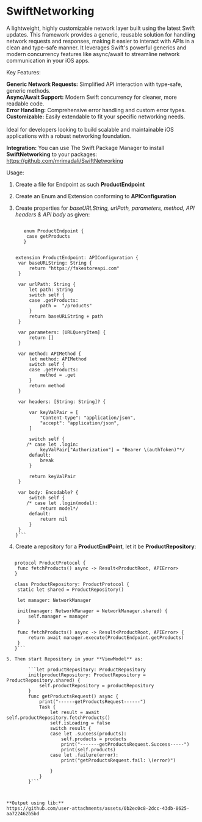 # SwiftNetworking
A lightweight, highly customizable network layer built using the latest Swift updates. This framework provides a generic, reusable solution for handling network requests and responses, making it easier to interact with APIs in a clean and type-safe manner. It leverages Swift's powerful generics and modern concurrency features like async/await to streamline network communication in your iOS apps.

Key Features:


**Generic Network Requests:** Simplified API interaction with type-safe, generic methods.<br>
**Async/Await Support:** Modern Swift concurrency for cleaner, more readable code.<br>
**Error Handling:** Comprehensive error handling and custom error types.<br>
**Customizable:** Easily extendable to fit your specific networking needs.<br>
<br>
Ideal for developers looking to build scalable and maintainable iOS applications with a robust networking foundation.

**Integration:**
You can use The Swift Package Manager to install **SwiftNetworking** to your packages: https://github.com/mrimadali/SwiftNetworking

Usage: 

1. Create a file for Endpoint as such **ProductEndpoint**
2. Create an Enum and Extension conforming to **APIConfiguration**
3. Create properties for _baseURLString, urlPath, parameters, method, API headers & API body_ as given:

   ```import SwiftNetworking

      enum ProductEndpoint {
       case getProducts
      }


   extension ProductEndpoint: APIConfiguration {
    var baseURLString: String {
        return "https://fakestoreapi.com"
    }

    var urlPath: String {
        let path: String
        switch self {
        case .getProducts:
            path =  "/products"
        }
        return baseURLString + path
    }
    
    var parameters: [URLQueryItem] {
        return []
    }
    
    var method: APIMethod {
        let method: APIMethod
        switch self {
        case .getProducts:
            method = .get
        }
        return method
    }

    var headers: [String: String]? {

        var keyValPair = [
            "Content-type": "application/json",
            "accept": "application/json",
        ]
        
        switch self {
       /* case let .login:
            keyValPair["Authorization"] = "Bearer \(authToken)"*/
        default:
            break
        }

        return keyValPair
    }

    var body: Encodable? {
        switch self {
       /* case let .login(model):
            return model*/
        default:
            return nil
        }
    }
   }```

4. Create a repository for a **ProductEndPoint**, let it be **ProductRepository**:

   
```import SwiftNetworking

   protocol ProductProtocol {
    func fetchProducts() async -> Result<ProductRoot, APIError>
   }

   class ProductRepository: ProductProtocol {
    static let shared = ProductRepository()
    
    let manager: NetworkManager
    
    init(manager: NetworkManager = NetworkManager.shared) {
        self.manager = manager
    }
    
    func fetchProducts() async -> Result<ProductRoot, APIError> {
        return await manager.execute(ProductEndpoint.getProducts)
    }
   }```

5. Then start Repository in your **ViewModel** as:

        ```let productRepository: ProductRepository
        init(productRepository: ProductRepository = ProductRepository.shared) {
            self.productRepository = productRepository
        }
        func getProductsRequest() async {
            print("------getProductsRequest------")
            Task {
                let result = await self.productRepository.fetchProducts()
                self.isLoading = false
                switch result {
                case let .success(products):
                    self.products = products
                    print("-------getProductsRequest.Success-----")
                    print(self.products)
                case let .failure(error):
                    print("getProductsRequest.fail: \(error)")

                }
            }
        }```



**Output using lib:**
https://github.com/user-attachments/assets/0b2ec0c8-2dcc-43db-8625-aa722462b5bd










